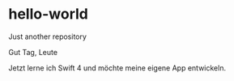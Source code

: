 # hello-world
Just another repository

Gut Tag, Leute

Jetzt lerne ich Swift 4 und möchte meine eigene App entwickeln.
